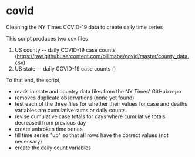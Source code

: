 # covid
Cleaning the NY Times COVID-19 data to create daily time series


This script produces two csv files
1. US county -- daily COVID-19 case counts (https://raw.githubusercontent.com/billmabe/covid/master/county_data.csv)
2. US state -- daily COVID-19 case counts ()

To that end, the script, 
- reads in state and country data files from the NY Times' GitHub repo
- removes duplicate observations (none yet found)
- test each of the three files for whether their values for case and deaths variables are cumulative sums or daily counts.
- revise cumulative case totals for days where cumulative totals decreased from previous day
- create unbroken time series
- fill time series "up" so that all rows have the correct values (not necessary)
- create the daily count variables

